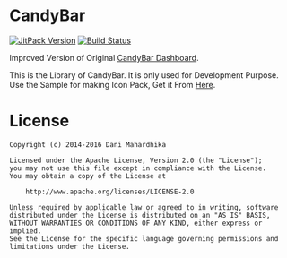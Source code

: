 # CandyBar
[![JitPack Version](https://jitpack.io/v/zixpo/candybar.svg)](https://jitpack.io/#zixpo/candybar)
[![Build Status](https://api.travis-ci.com/zixpo/candybar.svg?branch=master)](https://travis-ci.com/zixpo/candybar)

Improved Version of Original [CandyBar Dashboard](https://github.com/danimahardhika/candybar-library).

This is the Library of CandyBar. It is only used for Development Purpose. Use the Sample for making Icon Pack, Get it From [Here](https://github.com/zixpo/candybar-sample).

# License
```
Copyright (c) 2014-2016 Dani Mahardhika

Licensed under the Apache License, Version 2.0 (the "License");
you may not use this file except in compliance with the License.
You may obtain a copy of the License at

    http://www.apache.org/licenses/LICENSE-2.0

Unless required by applicable law or agreed to in writing, software
distributed under the License is distributed on an "AS IS" BASIS,
WITHOUT WARRANTIES OR CONDITIONS OF ANY KIND, either express or implied.
See the License for the specific language governing permissions and
limitations under the License.
```
